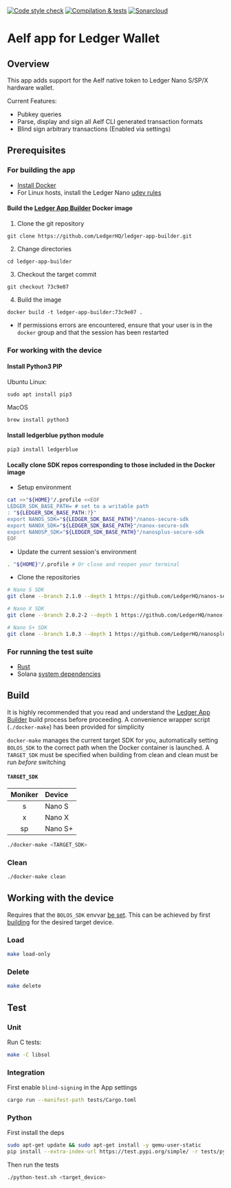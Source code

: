 [![Code style check](https://github.com/blooo-io/LedgerHQ-app-aelf/actions/workflows/lint-workflow.yml/badge.svg)](https://github.com/blooo-io/LedgerHQ-app-aelf/actions/workflows/lint-workflow.yml)
[![Compilation & tests](https://github.com/blooo-io/LedgerHQ-app-aelf/actions/workflows/ci-workflow.yml/badge.svg)](https://github.com/blooo-io/LedgerHQ-app-aelf/actions/workflows/ci-workflow.yml)
[![Sonarcloud](https://github.com/blooo-io/LedgerHQ-app-aelf/actions/workflows/sonarcloud.yml/badge.svg)](https://github.com/blooo-io/LedgerHQ-app-aelf/actions/workflows/sonarcloud.yml)

# Aelf app for Ledger Wallet

## Overview

This app adds support for the Aelf native token to Ledger Nano S/SP/X hardware wallet.

Current Features:
- Pubkey queries
- Parse, display and sign all Aelf CLI generated transaction formats
- Blind sign arbitrary transactions (Enabled via settings)

## Prerequisites
### For building the app
* [Install Docker](https://docs.docker.com/get-docker/)
* For Linux hosts, install the Ledger Nano [udev rules](https://github.com/LedgerHQ/udev-rules)
#### Build the [Ledger App Builder](https://developers.ledger.com/docs/nano-app/build/) Docker image
1. Clone the git repository
```
git clone https://github.com/LedgerHQ/ledger-app-builder.git
```
2. Change directories
```
cd ledger-app-builder
```
3. Checkout the target commit
```
git checkout 73c9e07
```
4. Build the image
```
docker build -t ledger-app-builder:73c9e07 .
```
  * If permissions errors are encountered, ensure that your user is in the `docker`
group and that the session has been restarted

### For working with the device
#### Install Python3 PIP
Ubuntu Linux:
```
sudo apt install pip3
```
MacOS
```
brew install python3
```
#### Install ledgerblue python module
```
pip3 install ledgerblue
```
#### Locally clone SDK repos corresponding to those included in the Docker image
* Setup environment
```bash
cat >>"${HOME}"/.profile <<EOF
LEDGER_SDK_BASE_PATH= # set to a writable path
: "${LEDGER_SDK_BASE_PATH:?}"
export NANOS_SDK="${LEDGER_SDK_BASE_PATH}"/nanos-secure-sdk
export NANOX_SDK="${LEDGER_SDK_BASE_PATH}"/nanox-secure-sdk
export NANOSP_SDK="${LEDGER_SDK_BASE_PATH}"/nanosplus-secure-sdk
EOF
```
* Update the current session's environment
```bash
. "${HOME}"/.profile # Or close and reopen your terminal
```
* Clone the repositories
```bash
# Nano S SDK
git clone --branch 2.1.0 --depth 1 https://github.com/LedgerHQ/nanos-secure-sdk.git "${NANOS_SDK}"

# Nano X SDK
git clone --branch 2.0.2-2 --depth 1 https://github.com/LedgerHQ/nanox-secure-sdk.git "${NANOX_SDK}"

# Nano S+ SDK
git clone --branch 1.0.3 --depth 1 https://github.com/LedgerHQ/nanosplus-secure-sdk.git "${NANOSP_SDK}"
```

### For running the test suite
* [Rust](https://rustup.rs/)
* Solana [system dependencies](https://github.com/solana-labs/solana/#1-install-rustc-cargo-and-rustfmt)

## Build
It is highly recommended that you read and understand the [Ledger App Builder](https://developers.ledger.com/docs/nano-app/build/)
build process before proceeding.  A convenience wrapper script (`./docker-make`) has been provided for simplicity

`docker-make` manages the current target SDK for you, automatically setting `BOLOS_SDK` to the
correct path when the Docker container is launched. A `TARGET_SDK` must be specified when building
from clean and clean must be run _before_ switching
#### `TARGET_SDK`
|Moniker|Device|
|:-----:|:-----|
|s|Nano S|
|x|Nano X|
|sp|Nano S+|

```bash
./docker-make <TARGET_SDK>
```

### Clean
```bash
./docker-make clean
```

## Working with the device
Requires that the `BOLOS_SDK` envvar [be set](https://developers.ledger.com/docs/nano-app/load/).
This can be achieved by first [building](#build) for the desired target device.
### Load
```bash
make load-only
```

### Delete
```bash
make delete
```

## Test
### Unit
Run C tests:
```bash
make -C libsol
```
### Integration
First enable `blind-signing` in the App settings
```bash
cargo run --manifest-path tests/Cargo.toml
```
### Python
First install the deps
```bash
sudo apt-get update && sudo apt-get install -y qemu-user-static
pip install --extra-index-url https://test.pypi.org/simple/ -r tests/python/requirements.txt
```

Then run the tests
```bash
./python-test.sh <target_device>
```